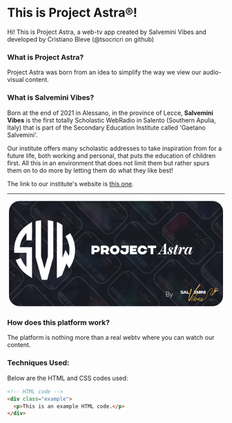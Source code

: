# This is Project Astra®!

Hi! This is Project Astra, a web-tv app created by Salvemini Vibes and developed by Cristiano Bleve (@tsocricri on github)

### What is Project Astra?
Project Astra was born from an idea to simplify the way we view our audio-visual content.

### What is Salvemini Vibes?

Born at the end of 2021 in Alessano, in the province of Lecce, **Salvemini Vibes** is the first totally Scholastic WebRadio in Salento (Southern Apulia, Italy) that is part of the Secondary Education Institute called 'Gaetano Salvemini'.

Our institute offers many scholastic addresses to take inspiration from for a future life, both working and personal, that puts the education of children first. All this in an environment that does not limit them but rather spurs them on to do more by letting them do what they like best!

The link to our institute's website is [this one](https://www.salveminialessano.edu.it).

---

![Project Astra Image](/assets/images/readme2.png)

### How does this platform work?
The platform is nothing more than a real webtv where you can watch our content.

### Techniques Used:
Below are the HTML and CSS codes used:

```html
<!-- HTML code -->
<div class="example">
  <p>This is an example HTML code.</p>
</div>
